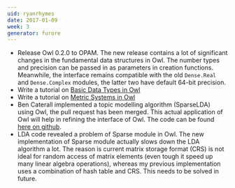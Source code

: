 ```yaml
---
uid: ryanrhymes
date: 2017-01-09
week: 3
generator: furore
---
```


- Release Owl 0.2.0 to OPAM. The new release contains a lot of significant changes in the fundamental data structures in Owl. The number types and precision can be passed in as parameters in creation functions. Meanwhile, the interface remains compatible with the old `Dense.Real` and `Dense.Complex` modules, the latter two have default 64-bit precision.
- Write a tutorial on [Basic Data Types in Owl](https://github.com/ryanrhymes/owl/wiki/Tutorial:-Basic-Data-Types)
- Write a tutorial on [Metric Systems in Owl](https://github.com/ryanrhymes/owl/wiki/Tutorial:-Metric-Systems)
- Ben Caterall implemented a topic modelling algorithm (SparseLDA) using Owl, the pull request has been merged. This actual application of Owl will help in refining the interface of Owl. The code can be found [here on github](https://github.com/ryanrhymes/owl/blob/master/lib/topic/owl_topic_lda.ml).
- LDA code revealed a problem of Sparse module in Owl. The new implementation of Sparse module actually slows down the LDA algorithm a lot. The reason is current matrix storage format (CRS) is not ideal for random access of matrix elements (even tough it speed up many linear algebra operations), whereas my previous implementation uses a combination of hash table and CRS. This needs to be solved in future.

